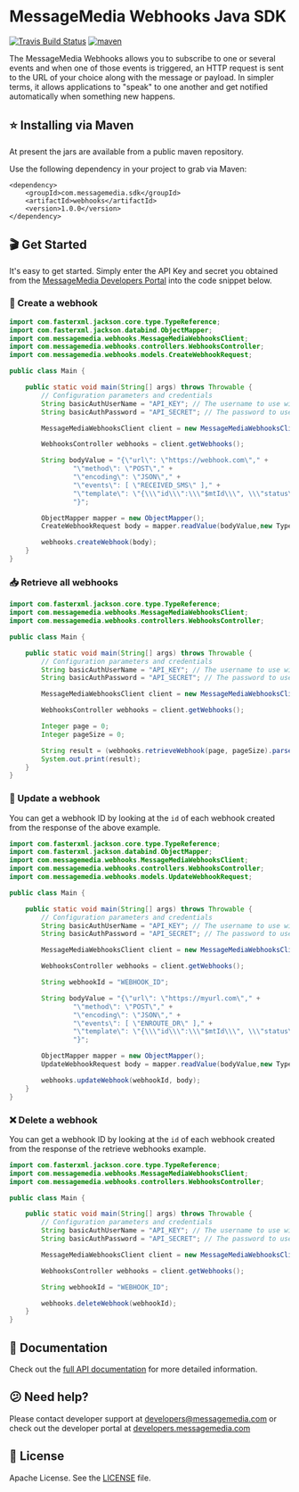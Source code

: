 # MessageMedia Webhooks Java SDK
[![Travis Build Status](https://api.travis-ci.org/messagemedia/webhooks-java-sdk.svg?branch=master)](https://travis-ci.org/messagemedia/webhooks-java-sdk)
[![maven](https://img.shields.io/maven-metadata/v/http/central.maven.org/maven2/com/messagemedia/sdk/webhooks/maven-metadata.xml.svg)](https://mvnrepository.com/artifact/com.messagemedia.sdk/webhooks)

The MessageMedia Webhooks allows you to subscribe to one or several events and when one of those events is triggered, an HTTP request is sent to the URL of your choice along with the message or payload. In simpler terms, it allows applications to "speak" to one another and get notified automatically when something new happens.

## ⭐️ Installing via Maven
At present the jars are available from a public maven repository.

Use the following dependency in your project to grab via Maven:
```
<dependency>
    <groupId>com.messagemedia.sdk</groupId>
    <artifactId>webhooks</artifactId>
    <version>1.0.0</version>
</dependency>

```

## 🎬 Get Started
It's easy to get started. Simply enter the API Key and secret you obtained from the [MessageMedia Developers Portal](https://developers.messagemedia.com) into the code snippet below.

### 🚀 Create a webhook
```java
import com.fasterxml.jackson.core.type.TypeReference;
import com.fasterxml.jackson.databind.ObjectMapper;
import com.messagemedia.webhooks.MessageMediaWebhooksClient;
import com.messagemedia.webhooks.controllers.WebhooksController;
import com.messagemedia.webhooks.models.CreateWebhookRequest;

public class Main {

    public static void main(String[] args) throws Throwable {
        // Configuration parameters and credentials
        String basicAuthUserName = "API_KEY"; // The username to use with basic authentication
        String basicAuthPassword = "API_SECRET"; // The password to use with basic authentication

        MessageMediaWebhooksClient client = new MessageMediaWebhooksClient(basicAuthUserName, basicAuthPassword);

        WebhooksController webhooks = client.getWebhooks();

        String bodyValue = "{\"url\": \"https://webhook.com\"," +
                "\"method\": \"POST\"," +
                "\"encoding\": \"JSON\"," +
                "\"events\": [ \"RECEIVED_SMS\" ]," +
                "\"template\": \"{\\\"id\\\":\\\"$mtId\\\", \\\"status\\\":\\\"$statusCode\\\"}\"" +
                "}";

        ObjectMapper mapper = new ObjectMapper();
        CreateWebhookRequest body = mapper.readValue(bodyValue,new TypeReference<CreateWebhookRequest>(){});

        webhooks.createWebhook(body);
    }
}

```

### 📥 Retrieve all webhooks
```java
import com.fasterxml.jackson.core.type.TypeReference;
import com.messagemedia.webhooks.MessageMediaWebhooksClient;
import com.messagemedia.webhooks.controllers.WebhooksController;

public class Main {

    public static void main(String[] args) throws Throwable {
        // Configuration parameters and credentials
        String basicAuthUserName = "API_KEY"; // The username to use with basic authentication
        String basicAuthPassword = "API_SECRET"; // The password to use with basic authentication

        MessageMediaWebhooksClient client = new MessageMediaWebhooksClient(basicAuthUserName, basicAuthPassword);

        WebhooksController webhooks = client.getWebhooks();

        Integer page = 0;
        Integer pageSize = 0;

        String result = (webhooks.retrieveWebhook(page, pageSize).parseAsString());
        System.out.print(result);
    }
}

```

### 🔄 Update a webhook
You can get a webhook ID by looking at the `id` of each webhook created from the response of the above example.
```java
import com.fasterxml.jackson.core.type.TypeReference;
import com.fasterxml.jackson.databind.ObjectMapper;
import com.messagemedia.webhooks.MessageMediaWebhooksClient;
import com.messagemedia.webhooks.controllers.WebhooksController;
import com.messagemedia.webhooks.models.UpdateWebhookRequest;

public class Main {

    public static void main(String[] args) throws Throwable {
        // Configuration parameters and credentials
        String basicAuthUserName = "API_KEY"; // The username to use with basic authentication
        String basicAuthPassword = "API_SECRET"; // The password to use with basic authentication

        MessageMediaWebhooksClient client = new MessageMediaWebhooksClient(basicAuthUserName, basicAuthPassword);

        WebhooksController webhooks = client.getWebhooks();

        String webhookId = "WEBHOOK_ID";

        String bodyValue = "{\"url\": \"https://myurl.com\"," +
                "\"method\": \"POST\"," +
                "\"encoding\": \"JSON\"," +
                "\"events\": [ \"ENROUTE_DR\" ]," +
                "\"template\": \"{\\\"id\\\":\\\"$mtId\\\", \\\"status\\\":\\\"$statusCode\\\"}\"" +
                "}";

        ObjectMapper mapper = new ObjectMapper();
        UpdateWebhookRequest body = mapper.readValue(bodyValue,new TypeReference<UpdateWebhookRequest>(){});

        webhooks.updateWebhook(webhookId, body);
    }
}

```

### ❌ Delete a webhook
You can get a webhook ID by looking at the `id` of each webhook created from the response of the retrieve webhooks example.
```java
import com.fasterxml.jackson.core.type.TypeReference;
import com.messagemedia.webhooks.MessageMediaWebhooksClient;
import com.messagemedia.webhooks.controllers.WebhooksController;

public class Main {

    public static void main(String[] args) throws Throwable {
        // Configuration parameters and credentials
        String basicAuthUserName = "API_KEY"; // The username to use with basic authentication
        String basicAuthPassword = "API_SECRET"; // The password to use with basic authentication

        MessageMediaWebhooksClient client = new MessageMediaWebhooksClient(basicAuthUserName, basicAuthPassword);

        WebhooksController webhooks = client.getWebhooks();

        String webhookId = "WEBHOOK_ID";

        webhooks.deleteWebhook(webhookId);
    }
}

```

## 📕 Documentation
Check out the [full API documentation](DOCUMENTATION.md) for more detailed information.

## 😕 Need help?
Please contact developer support at developers@messagemedia.com or check out the developer portal at [developers.messagemedia.com](https://developers.messagemedia.com/)

## 📃 License
Apache License. See the [LICENSE](LICENSE) file.
